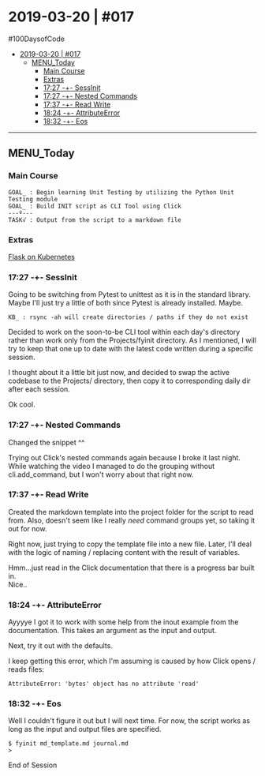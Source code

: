 # 2019-03-20 | #017

\#100DaysofCode

- [2019-03-20 | #017](#2019-03-20--017)
  - [MENU_Today](#menutoday)
    - [Main Course](#main-course)
    - [Extras](#extras)
    - [17:27 -+- SessInit](#1727----sessinit)
    - [17:27 -+- Nested Commands](#1727----nested-commands)
    - [17:37 -+- Read Write](#1737----read-write)
    - [18:24 -+- AttributeError](#1824----attributeerror)
    - [18:32 -+- Eos](#1832----eos)

---

## MENU_Today

### Main Course

    GOAL_ : Begin learning Unit Testing by utilizing the Python Unit Testing module  
    GOAL_ : Build INIT script as CLI Tool using Click
    ---º---
    TASK√ : Output from the script to a markdown file

### Extras

[Flask on Kubernetes](https://www.testdriven.io/blog/running-flask-on-kubernetes/)

### 17:27 -+- SessInit

Going to be switching from Pytest to unittest as it is in the standard library.
Maybe I'll just try a little of both since Pytest is already installed. Maybe.

    KB_ : rsync -ah will create directories / paths if they do not exist  

Decided to work on the soon-to-be CLI tool within each day's directory rather than work only from the Projects/fyinit directory. As I mentioned, I will try to keep that one up to date with the latest code written during a specific session.

I thought about it a little bit just now, and decided to swap the active codebase to the Projects/ directory, then copy it to corresponding daily dir after each session.

Ok cool.

### 17:27 -+- Nested Commands

Changed the snippet ^^

Trying out Click's nested commands again because I broke it last night.
While watching the video I managed to do the grouping without cli.add_command, but I won't worry about that right now.

### 17:37 -+- Read Write

Created the markdown template into the project folder for the script to read from.
Also, doesn't seem like I really *need* command groups yet, so taking it out for now.

Right now, just trying to copy the template file into a new file. Later, I'll deal with the logic of naming / replacing content with the result of variables.

Hmm...just read in the Click documentation that there is a progress bar built in.  
Nice..

### 18:24 -+- AttributeError

Ayyyye I got it to work with some help from the inout example from the documentation.
This takes an argument as the input and output. 

Next, try it out with the defaults.

I keep getting this error, which I'm assuming is caused by how Click opens / reads files:

    AttributeError: 'bytes' object has no attribute 'read'

### 18:32 -+- Eos

Well I couldn't figure it out but I will next time. For now, the script works as long as the input and output files are specified.

    $ fyinit md_template.md journal.md
    >

End of Session